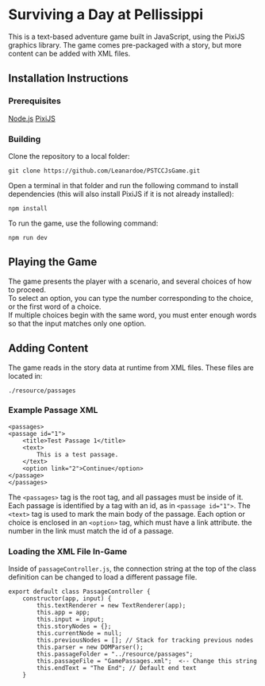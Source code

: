 # Surviving a Day at Pellissippi

This is a text-based adventure game built in JavaScript, using the PixiJS graphics library.  The game comes pre-packaged with a story, but more content can be added with XML files.

## Installation Instructions

### Prerequisites

[Node.js](https://nodejs.org/en)
[PixiJS](https://pixijs.com/)

### Building

Clone the repository to a local folder:
```
git clone https://github.com/Leanardoe/PSTCCJsGame.git
```

Open a terminal in that folder and run the following command to install dependencies (this will also install PixiJS if it is not already installed):
```
npm install
```

To run the game, use the following command:
```
npm run dev
```

## Playing the Game

The game presents the player with a scenario, and several choices of how to proceed.  
To select an option, you can type the number corresponding to the choice, or the first word of a choice.  
If multiple choices begin with the same word, you must enter enough words so that the input matches only one option.

## Adding Content

The game reads in the story data at runtime from XML files.  These files are located in:
```
./resource/passages
```

### Example Passage XML

```
<passages>
<passage id="1">
    <title>Test Passage 1</title>
    <text>
        This is a test passage.
    </text>
    <option link="2">Continue</option>
</passage>
</passages>
```

The `<passages>` tag is the root tag, and all passages must be inside of it.
Each passage is identified by a tag with an id, as in `<passage id="1">`.
The `<text>` tag is used to mark the main body of the passage.
Each option or choice is enclosed in an `<option>` tag, which must have a link attribute.  the number in the link must match the id of a passage.

### Loading the XML File In-Game

Inside of `passageController.js`, the connection string at the top of the class definition can be changed to load a different passage file.

```
export default class PassageController {
    constructor(app, input) {
        this.textRenderer = new TextRenderer(app);
        this.app = app;
        this.input = input;
        this.storyNodes = {};
        this.currentNode = null;
        this.previousNodes = []; // Stack for tracking previous nodes
        this.parser = new DOMParser();
        this.passageFolder = "../resource/passages";
        this.passageFile = "GamePassages.xml";  <-- Change this string
        this.endText = "The End"; // Default end text
    }
```